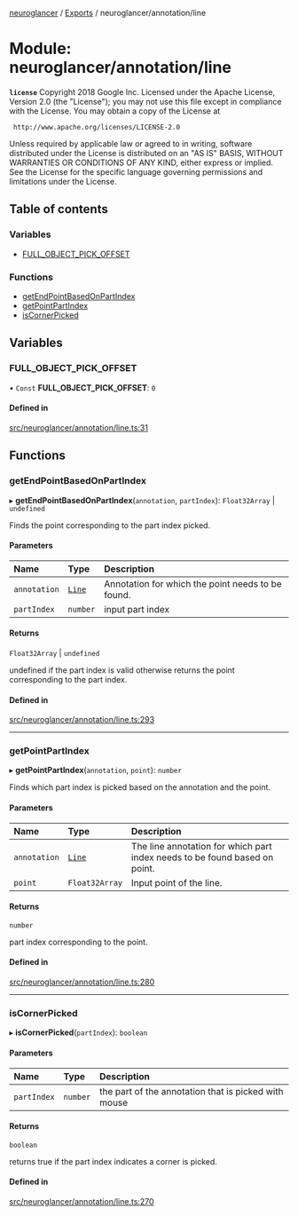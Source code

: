 [neuroglancer](../README.md) / [Exports](../modules.md) / neuroglancer/annotation/line

# Module: neuroglancer/annotation/line

**`license`**
Copyright 2018 Google Inc.
Licensed under the Apache License, Version 2.0 (the "License");
you may not use this file except in compliance with the License.
You may obtain a copy of the License at

     http://www.apache.org/licenses/LICENSE-2.0

Unless required by applicable law or agreed to in writing, software
distributed under the License is distributed on an "AS IS" BASIS,
WITHOUT WARRANTIES OR CONDITIONS OF ANY KIND, either express or implied.
See the License for the specific language governing permissions and
limitations under the License.

## Table of contents

### Variables

- [FULL\_OBJECT\_PICK\_OFFSET](neuroglancer_annotation_line.md#full_object_pick_offset)

### Functions

- [getEndPointBasedOnPartIndex](neuroglancer_annotation_line.md#getendpointbasedonpartindex)
- [getPointPartIndex](neuroglancer_annotation_line.md#getpointpartindex)
- [isCornerPicked](neuroglancer_annotation_line.md#iscornerpicked)

## Variables

### FULL\_OBJECT\_PICK\_OFFSET

• `Const` **FULL\_OBJECT\_PICK\_OFFSET**: ``0``

#### Defined in

[src/neuroglancer/annotation/line.ts:31](https://github.com/ActiveBrainAtlas2/neuroglancer/blob/034b457d/src/neuroglancer/annotation/line.ts#L31)

## Functions

### getEndPointBasedOnPartIndex

▸ **getEndPointBasedOnPartIndex**(`annotation`, `partIndex`): `Float32Array` \| `undefined`

Finds the point corresponding to the part index picked.

#### Parameters

| Name | Type | Description |
| :------ | :------ | :------ |
| `annotation` | [`Line`](../interfaces/neuroglancer_annotation.Line.md) | Annotation for which the point needs to be found. |
| `partIndex` | `number` | input part index |

#### Returns

`Float32Array` \| `undefined`

undefined if the part index is valid otherwise
returns the point corresponding to the part index.

#### Defined in

[src/neuroglancer/annotation/line.ts:293](https://github.com/ActiveBrainAtlas2/neuroglancer/blob/034b457d/src/neuroglancer/annotation/line.ts#L293)

___

### getPointPartIndex

▸ **getPointPartIndex**(`annotation`, `point`): `number`

Finds which part index is picked based on the annotation and the point.

#### Parameters

| Name | Type | Description |
| :------ | :------ | :------ |
| `annotation` | [`Line`](../interfaces/neuroglancer_annotation.Line.md) | The line annotation for which part index needs to be found based on point. |
| `point` | `Float32Array` | Input point of the line. |

#### Returns

`number`

part index corresponding to the point.

#### Defined in

[src/neuroglancer/annotation/line.ts:280](https://github.com/ActiveBrainAtlas2/neuroglancer/blob/034b457d/src/neuroglancer/annotation/line.ts#L280)

___

### isCornerPicked

▸ **isCornerPicked**(`partIndex`): `boolean`

#### Parameters

| Name | Type | Description |
| :------ | :------ | :------ |
| `partIndex` | `number` | the part of the annotation that is picked with mouse |

#### Returns

`boolean`

returns true if the part index indicates a corner is picked.

#### Defined in

[src/neuroglancer/annotation/line.ts:270](https://github.com/ActiveBrainAtlas2/neuroglancer/blob/034b457d/src/neuroglancer/annotation/line.ts#L270)
